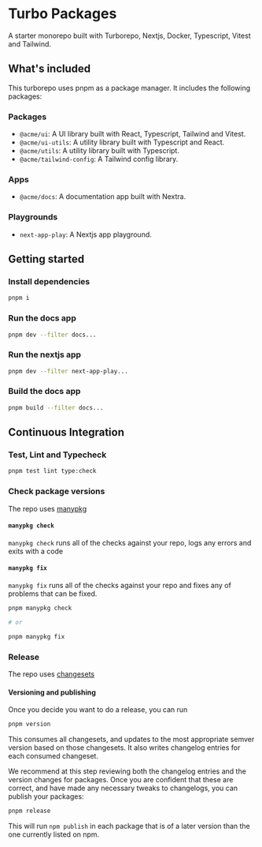 # Turbo Packages

A starter monorepo built with Turborepo, Nextjs, Docker, Typescript, Vitest and Tailwind.

## What's included

This turborepo uses pnpm as a package manager. It includes the following packages:

### Packages

- `@acme/ui`: A UI library built with React, Typescript, Tailwind and Vitest.
- `@acme/ui-utils`: A utility library built with Typescript and React.
- `@acme/utils`: A utility library built with Typescript.
- `@acme/tailwind-config`: A Tailwind config library.

### Apps

- `@acme/docs`: A documentation app built with Nextra.

### Playgrounds

- `next-app-play`: A Nextjs app playground.

## Getting started

### Install dependencies

```bash
pnpm i
```

### Run the docs app

```bash
pnpm dev --filter docs...
```

### Run the nextjs app

```bash
pnpm dev --filter next-app-play...
```

### Build the docs app

```bash
pnpm build --filter docs...
```

## Continuous Integration

### Test, Lint and Typecheck

```bash
pnpm test lint type:check
```

### Check package versions

The repo uses [manypkg](https://github.com/Thinkmill/manypkg)

#### `manypkg check`

`manypkg check` runs all of the checks against your repo, logs any errors and exits with a code

#### `manypkg fix`

`manypkg fix` runs all of the checks against your repo and fixes any of problems that can be fixed.

```bash
pnpm manypkg check

# or

pnpm manypkg fix
```

### Release

The repo uses [changesets](https://github.com/changesets/changesets)

#### Versioning and publishing

Once you decide you want to do a release, you can run

```bash
pnpm version
```

This consumes all changesets, and updates to the most appropriate semver version based on those changesets. It also writes changelog entries for each consumed changeset.

We recommend at this step reviewing both the changelog entries and the version changes for packages. Once you are confident that these are correct, and have made any necessary tweaks to changelogs, you can publish your packages:

```bash
pnpm release
```

This will run `npm publish` in each package that is of a later version than the one currently listed on npm.